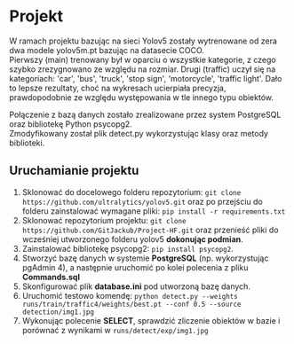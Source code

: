 # Projekt
W ramach projektu bazując na sieci Yolov5 zostały wytrenowane od zera dwa modele yolov5m.pt bazując na datasecie COCO.\
Pierwszy (main) trenowany był w oparciu o wszystkie kategorie, z czego szybko zrezygnowano ze względu na rozmiar.
Drugi (traffic) uczył się na kategoriach: 'car', 'bus', 'truck', 'stop sign', 'motorcycle', 'traffic light'.
Dało to lepsze rezultaty, choć na wykresach ucierpiała precyzja, prawdopodobnie ze względu występowania w tle innego typu obiektów.

Połączenie z bazą danych zostało zrealizowane przez system PostgreSQL oraz bibliotekę Python psycopg2.\
Zmodyfikowany został plik detect.py wykorzystując klasy oraz metody biblioteki.


## Uruchamianie projektu
1. Sklonować do docelowego folderu repozytorium:  ```git clone https://github.com/ultralytics/yolov5.git```
   oraz po przejściu do folderu zainstalować wymagane pliki: ```pip install -r requirements.txt```
2. Sklonować repozytorium projektu:  ```git clone https://github.com/GitJackub/Project-HF.git```
   oraz przenieść pliki do wcześniej utworzonego folderu yolov5 **dokonując podmian**.
3. Zainstalować bibliotekę psycopg2:  ```pip install psycopg2```.
4. Stworzyć bazę danych w systemie **PostgreSQL** (np. wykorzystując pgAdmin 4), a następnie uruchomić po kolei polecenia z pliku **Commands.sql**
5. Skonfigurować plik **database.ini** pod utworzoną bazę danych.
6. Uruchomić testowo komendę:  ```python detect.py --weights runs/train/traffic4/weights/best.pt --conf 0.5 --source detection/img1.jpg```
7. Wykonując polecenie **SELECT**, sprawdzić zliczenie obiektów w bazie i porównać z wynikami w ```runs/detect/exp/img1.jpg```
